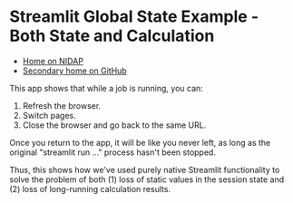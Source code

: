 # Streamlit Global State Example - Both State and Calculation

* [Home on NIDAP](https://nidap.nih.gov/workspace/compass/view/ri.compass.main.folder.4ecdda7e-e977-4dd0-b5d5-5bb8bb14a730)
* [Secondary home on GitHub](https://github.com/andrew-weisman/persisting-streamlit-state-and-calculation)

This app shows that while a job is running, you can:

1. Refresh the browser.
1. Switch pages.
1. Close the browser and go back to the same URL.

Once you return to the app, it will be like you never left, as long as the original "streamlit run ..." process hasn't been stopped.

Thus, this shows how we've used purely native Streamlit functionality to solve the problem of both (1) loss of static values in the session state and (2) loss of long-running calculation results.
